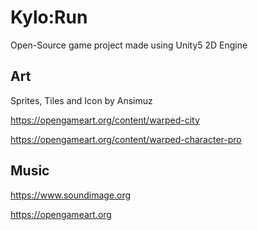 # Kylo:Run
Open-Source game project made using Unity5 2D Engine

## Art
Sprites, Tiles and Icon by Ansimuz
  
  https://opengameart.org/content/warped-city
  
  https://opengameart.org/content/warped-character-pro
  
## Music 
  https://www.soundimage.org
  
  https://opengameart.org
